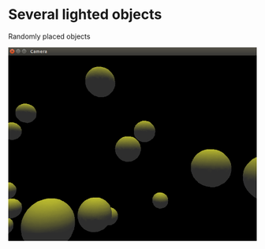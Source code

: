 # Several lighted objects

Randomly placed objects

<div style="text-align: center;" markdown="1" />
<img src="screenshot.png" style="width: 600px;" />
</div>
